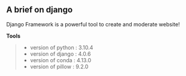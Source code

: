 ## A brief on django
Django Framework is a powerful tool to create and moderate website! 

**Tools**
> - version of python : 3.10.4
> - version of django : 4.0.6
> - version of conda : 4.13.0
> - version of pillow : 9.2.0
